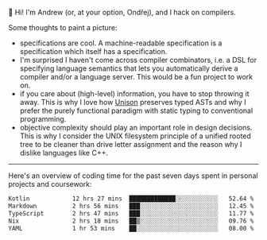 :wave: Hi! I'm Andrew (or, at your option, Ondřej), and I hack on compilers. 

Some thoughts to paint a picture:
- specifications are cool. A machine-readable specification is a specification which itself has a specification.
- I'm surprised I haven't come across compiler combinators, i.e. a DSL for specifying language semantics that lets you automatically derive a compiler and/or a language server. This would be a fun project to work on.
- if you care about (high-level) information, you have to stop throwing it away. This is why I love how [Unison](https://github.com/unisonweb/unison) preserves typed ASTs and why I prefer the purely functional paradigm with static typing to conventional programming.
- objective complexity should play an important role in design decisions. This is why I consider the UNIX filesystem principle of a unified rooted tree to be cleaner than drive letter assignment and the reason why I dislike languages like C++.

---

Here's an overview of coding time for the past seven days spent in personal projects and coursework:
<!--START_SECTION:waka-->

```txt
Kotlin            12 hrs 27 mins  █████████████░░░░░░░░░░░░   52.64 %
Markdown          2 hrs 56 mins   ███░░░░░░░░░░░░░░░░░░░░░░   12.45 %
TypeScript        2 hrs 47 mins   ███░░░░░░░░░░░░░░░░░░░░░░   11.77 %
Nix               2 hrs 18 mins   ██▒░░░░░░░░░░░░░░░░░░░░░░   09.76 %
YAML              1 hr 53 mins    ██░░░░░░░░░░░░░░░░░░░░░░░   08.00 %
```

<!--END_SECTION:waka-->

<!--
**viluon/viluon** is a ✨ _special_ ✨ repository because its `README.md` (this file) appears on your GitHub profile.

Here are some ideas to get you started:

- 🔭 I’m currently working on ...
- 🌱 I’m currently learning ...
- 👯 I’m looking to collaborate on ...
- 🤔 I’m looking for help with ...
- 💬 Ask me about ...
- 📫 How to reach me: ...
- 😄 Pronouns: ...
- ⚡ Fun fact: ...
-->
